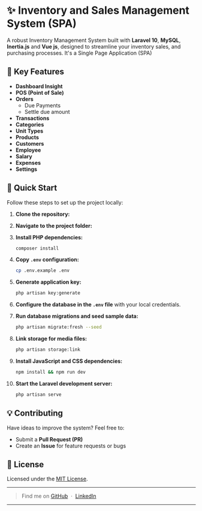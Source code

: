 # ✨ Inventory and Sales Management System (SPA)

A robust Inventory Management System built with **Laravel 10**, **MySQL**, **Inertia.js** and **Vue js**, designed to streamline your inventory sales, and purchasing processes. It's a Single Page Application (SPA)

## 🌟 Key Features

- **Dashboard Insight**
- **POS (Point of Sale)**
- **Orders**
    - Due Payments
    - Settle due amount
- **Transactions**
- **Categories**
- **Unit Types**
- **Products**
- **Customers**
- **Employee**
- **Salary**
- **Expenses**
- **Settings**

## 🚀 Quick Start

Follow these steps to set up the project locally:

1. **Clone the repository:**
2. **Navigate to the project folder:**
3. **Install PHP dependencies:**

    ```bash
    composer install
    ```

4. **Copy `.env` configuration:**

    ```bash
    cp .env.example .env
    ```

5. **Generate application key:**

    ```bash
    php artisan key:generate
    ```

6. **Configure the database in the `.env` file** with your local credentials.

7. **Run database migrations and seed sample data:**

    ```bash
    php artisan migrate:fresh --seed
    ```

8. **Link storage for media files:**

    ```bash
    php artisan storage:link
    ```

9. **Install JavaScript and CSS dependencies:**

    ```bash
    npm install && npm run dev
    ```

10. **Start the Laravel development server:**

    ```bash
    php artisan serve
    ```

## 💡 Contributing

Have ideas to improve the system? Feel free to:

- Submit a **Pull Request (PR)**
- Create an **Issue** for feature requests or bugs

## 📄 License

Licensed under the [MIT License](LICENSE).

---

> Find me on [GitHub](https://github.com/NazmusSakib2036) &nbsp;&middot;&nbsp; [LinkedIn](https://www.linkedin.com/in/nazmus-sakib-303345241)

---
